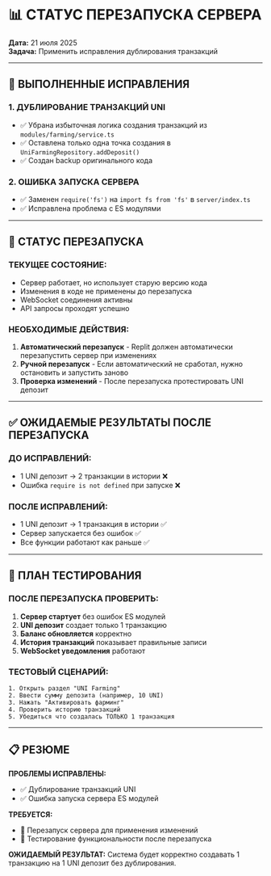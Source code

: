 # 📊 СТАТУС ПЕРЕЗАПУСКА СЕРВЕРА

**Дата:** 21 июля 2025  
**Задача:** Применить исправления дублирования транзакций  

---

## 🔧 ВЫПОЛНЕННЫЕ ИСПРАВЛЕНИЯ

### **1. ДУБЛИРОВАНИЕ ТРАНЗАКЦИЙ UNI**
- ✅ Убрана избыточная логика создания транзакций из `modules/farming/service.ts`
- ✅ Оставлена только одна точка создания в `UniFarmingRepository.addDeposit()`
- ✅ Создан backup оригинального кода

### **2. ОШИБКА ЗАПУСКА СЕРВЕРА**  
- ✅ Заменен `require('fs')` на `import fs from 'fs'` в `server/index.ts`
- ✅ Исправлена проблема с ES модулями

---

## 🚀 СТАТУС ПЕРЕЗАПУСКА

### **ТЕКУЩЕЕ СОСТОЯНИЕ:**
- Сервер работает, но использует старую версию кода
- Изменения в коде не применены до перезапуска  
- WebSocket соединения активны
- API запросы проходят успешно

### **НЕОБХОДИМЫЕ ДЕЙСТВИЯ:**
1. **Автоматический перезапуск** - Replit должен автоматически перезапустить сервер при изменениях
2. **Ручной перезапуск** - Если автоматический не сработал, нужно остановить и запустить заново
3. **Проверка изменений** - После перезапуска протестировать UNI депозит

---

## ✅ ОЖИДАЕМЫЕ РЕЗУЛЬТАТЫ ПОСЛЕ ПЕРЕЗАПУСКА

### **ДО ИСПРАВЛЕНИЙ:**
- 1 UNI депозит → 2 транзакции в истории ❌
- Ошибка `require is not defined` при запуске ❌

### **ПОСЛЕ ИСПРАВЛЕНИЙ:**
- 1 UNI депозит → 1 транзакция в истории ✅  
- Сервер запускается без ошибок ✅
- Все функции работают как раньше ✅

---

## 🧪 ПЛАН ТЕСТИРОВАНИЯ

### **ПОСЛЕ ПЕРЕЗАПУСКА ПРОВЕРИТЬ:**
1. **Сервер стартует** без ошибок ES модулей
2. **UNI депозит** создает только 1 транзакцию  
3. **Баланс обновляется** корректно
4. **История транзакций** показывает правильные записи
5. **WebSocket уведомления** работают

### **ТЕСТОВЫЙ СЦЕНАРИЙ:**
```
1. Открыть раздел "UNI Farming"
2. Ввести сумму депозита (например, 10 UNI)
3. Нажать "Активировать фарминг"
4. Проверить историю транзакций
5. Убедиться что создалась ТОЛЬКО 1 транзакция
```

---

## 📋 РЕЗЮМЕ

**ПРОБЛЕМЫ ИСПРАВЛЕНЫ:**
- ✅ Дублирование транзакций UNI
- ✅ Ошибка запуска сервера ES модулей

**ТРЕБУЕТСЯ:**
- 🔄 Перезапуск сервера для применения изменений
- 🧪 Тестирование функциональности после перезапуска

**ОЖИДАЕМЫЙ РЕЗУЛЬТАТ:**
Система будет корректно создавать 1 транзакцию на 1 UNI депозит без дублирования.